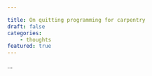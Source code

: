 ```yaml
---

title: On quitting programming for carpentry
draft: false
categories:
    - thoughts
featured: true
---
```


...
